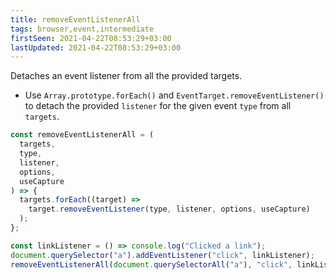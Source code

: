 ```yaml
---
title: removeEventListenerAll
tags: browser,event,intermediate
firstSeen: 2021-04-22T08:53:29+03:00
lastUpdated: 2021-04-22T08:53:29+03:00
---
```


Detaches an event listener from all the provided targets.

- Use `Array.prototype.forEach()` and `EventTarget.removeEventListener()` to detach the provided `listener` for the given event `type` from all `targets`.

```js
const removeEventListenerAll = (
  targets,
  type,
  listener,
  options,
  useCapture
) => {
  targets.forEach((target) =>
    target.removeEventListener(type, listener, options, useCapture)
  );
};
```

```js
const linkListener = () => console.log("Clicked a link");
document.querySelector("a").addEventListener("click", linkListener);
removeEventListenerAll(document.querySelectorAll("a"), "click", linkListener);
```
